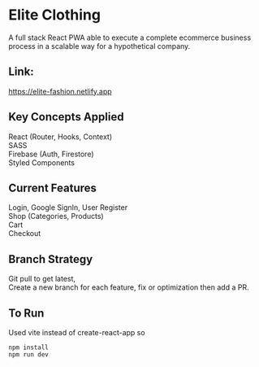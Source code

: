 # Elite Clothing
A full stack React PWA able to execute a complete ecommerce business process in a scalable way for a hypothetical company.

## Link: 
https://elite-fashion.netlify.app

## Key Concepts Applied
React (Router, Hooks, Context)<br>
SASS<br>
Firebase (Auth, Firestore)<br>
Styled Components

## Current Features
Login, Google SignIn, User Register <br>
Shop (Categories, Products)<br>
Cart<br>
Checkout<br>

## Branch Strategy
Git pull to get latest, <br>
Create a new branch for each feature, fix or optimization then add a PR.

## To Run
Used vite instead of create-react-app so

    npm install
    npm run dev
    

